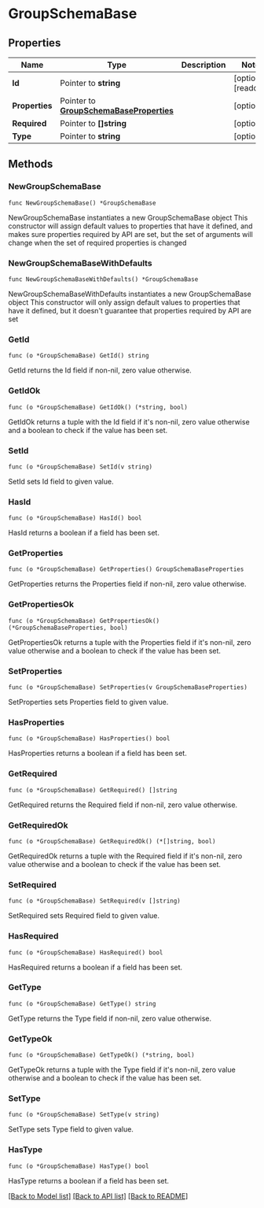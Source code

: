 # GroupSchemaBase

## Properties

Name | Type | Description | Notes
------------ | ------------- | ------------- | -------------
**Id** | Pointer to **string** |  | [optional] [readonly] 
**Properties** | Pointer to [**GroupSchemaBaseProperties**](GroupSchemaBaseProperties.md) |  | [optional] 
**Required** | Pointer to **[]string** |  | [optional] 
**Type** | Pointer to **string** |  | [optional] 

## Methods

### NewGroupSchemaBase

`func NewGroupSchemaBase() *GroupSchemaBase`

NewGroupSchemaBase instantiates a new GroupSchemaBase object
This constructor will assign default values to properties that have it defined,
and makes sure properties required by API are set, but the set of arguments
will change when the set of required properties is changed

### NewGroupSchemaBaseWithDefaults

`func NewGroupSchemaBaseWithDefaults() *GroupSchemaBase`

NewGroupSchemaBaseWithDefaults instantiates a new GroupSchemaBase object
This constructor will only assign default values to properties that have it defined,
but it doesn't guarantee that properties required by API are set

### GetId

`func (o *GroupSchemaBase) GetId() string`

GetId returns the Id field if non-nil, zero value otherwise.

### GetIdOk

`func (o *GroupSchemaBase) GetIdOk() (*string, bool)`

GetIdOk returns a tuple with the Id field if it's non-nil, zero value otherwise
and a boolean to check if the value has been set.

### SetId

`func (o *GroupSchemaBase) SetId(v string)`

SetId sets Id field to given value.

### HasId

`func (o *GroupSchemaBase) HasId() bool`

HasId returns a boolean if a field has been set.

### GetProperties

`func (o *GroupSchemaBase) GetProperties() GroupSchemaBaseProperties`

GetProperties returns the Properties field if non-nil, zero value otherwise.

### GetPropertiesOk

`func (o *GroupSchemaBase) GetPropertiesOk() (*GroupSchemaBaseProperties, bool)`

GetPropertiesOk returns a tuple with the Properties field if it's non-nil, zero value otherwise
and a boolean to check if the value has been set.

### SetProperties

`func (o *GroupSchemaBase) SetProperties(v GroupSchemaBaseProperties)`

SetProperties sets Properties field to given value.

### HasProperties

`func (o *GroupSchemaBase) HasProperties() bool`

HasProperties returns a boolean if a field has been set.

### GetRequired

`func (o *GroupSchemaBase) GetRequired() []string`

GetRequired returns the Required field if non-nil, zero value otherwise.

### GetRequiredOk

`func (o *GroupSchemaBase) GetRequiredOk() (*[]string, bool)`

GetRequiredOk returns a tuple with the Required field if it's non-nil, zero value otherwise
and a boolean to check if the value has been set.

### SetRequired

`func (o *GroupSchemaBase) SetRequired(v []string)`

SetRequired sets Required field to given value.

### HasRequired

`func (o *GroupSchemaBase) HasRequired() bool`

HasRequired returns a boolean if a field has been set.

### GetType

`func (o *GroupSchemaBase) GetType() string`

GetType returns the Type field if non-nil, zero value otherwise.

### GetTypeOk

`func (o *GroupSchemaBase) GetTypeOk() (*string, bool)`

GetTypeOk returns a tuple with the Type field if it's non-nil, zero value otherwise
and a boolean to check if the value has been set.

### SetType

`func (o *GroupSchemaBase) SetType(v string)`

SetType sets Type field to given value.

### HasType

`func (o *GroupSchemaBase) HasType() bool`

HasType returns a boolean if a field has been set.


[[Back to Model list]](../README.md#documentation-for-models) [[Back to API list]](../README.md#documentation-for-api-endpoints) [[Back to README]](../README.md)


